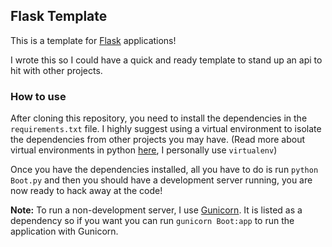 ## Flask Template

This is a template for [Flask](https://www.palletsprojects.com/p/flask/) applications!

I wrote this so I could have a quick and ready template to stand up an api to hit with other projects.

### How to use
After cloning this repository, you need to install the dependencies in the `requirements.txt` file. I highly suggest using a virtual environment to isolate the dependencies from other projects you may have. (Read more about virtual environments in python [here](https://packaging.python.org/tutorials/installing-packages/#creating-virtual-environments), I personally use `virtualenv`)

Once you have the dependencies installed, all you have to do is run `python Boot.py` and then you should have a development server running, you are now ready to hack away at the code!

**Note:** To run a non-development server, I use [Gunicorn](http://gunicorn.org/). It is listed as a dependency so if you want you can run `gunicorn Boot:app` to run the application with Gunicorn.
